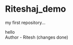 # Riteshaj_demo
my first repository...
<div>
hello
  </div>
<div>
Author - Ritesh (changes done)
  </div>
